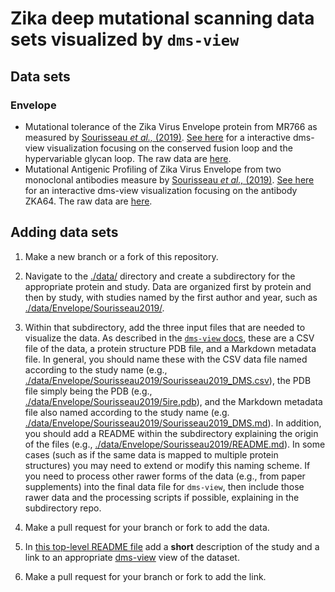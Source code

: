 # Zika deep mutational scanning data sets visualized by `dms-view`

## Data sets

### Envelope

- Mutational tolerance of the Zika Virus Envelope protein from MR766 as measured by [Sourisseau _et al.,_ (2019)](https://research.fhcrc.org/content/dam/stripe/bloom/labfiles/publications/Sourisseau2019.pdf). [See here](https://dms-view.github.io/?markdown-url=https%3A%2F%2Fraw.githubusercontent.com%2Fdms-view%2Fzika%2Fmaster%2Fdata%2FEnvelope%2FSourisseau2019%2FSourisseau2019_DMS.md&pdb-url=https%3A%2F%2Fraw.githubusercontent.com%2Fdms-view%2Fzika%2Fmaster%2Fdata%2FEnvelope%2FSourisseau2019%2F5ire_C_E.pdb&data-url=https%3A%2F%2Fraw.githubusercontent.com%2Fdms-view%2Fzika%2Fmaster%2Fdata%2FEnvelope%2FSourisseau2019%2FSourisseau2019_DMS.csv&condition=rescaled+preferences&site_metric=site_entropy&mutation_metric=mut_pref&selected_sites=R+99%2CG+100%2CW+101%2CG+102%2CN+103%2CG+104%2CC+105%2CG+106%2CL+107%2CF+108%2CG+109%2CQ+147%2CH+148%2CS+149%2CG+150%2CM+151%2CI+152%2CV+153%2CN+154%2CD+155%2CT+156%2CG+157%2CY+158%2CE+159%2CT+160%2CD+161) for a interactive dms-view visualization focusing on the conserved fusion loop and the hypervariable glycan loop. The raw data are [here](./data/Envelope/Sourisseau2019/).
- Mutational Antigenic Profiling of Zika Virus Envelope from two monoclonal antibodies measure by [Sourisseau _et al.,_ (2019)](https://research.fhcrc.org/content/dam/stripe/bloom/labfiles/publications/Sourisseau2019.pdf). [See here](https://dms-view.github.io/?markdown-url=https%3A%2F%2Fraw.githubusercontent.com%2Fdms-view%2Fzika%2Fmaster%2Fdata%2FEnvelope%2FSourisseau2019%2FSourisseau2019_MAP.md&data-url=https%3A%2F%2Fraw.githubusercontent.com%2Fdms-view%2Fzika%2Fmaster%2Fdata%2FEnvelope%2FSourisseau2019%2FSourisseau2019_MAP.csv&condition=ZKA64&site_metric=site_positive+diffsel&mutation_metric=mut_positive+diffsel&selected_sites=A+311%2CT+313%2CT+315%2CA+333%2CT+335%2CK+373&pdb-url=https%3A%2F%2Fraw.githubusercontent.com%2Fdms-view%2Fzika%2Fmaster%2Fdata%2FEnvelope%2FSourisseau2019%2F5ire_C_E.pdb) for an interactive dms-view visualization focusing on the antibody ZKA64. The raw data are [here](./data/Envelope/Sourisseau2019/).

## Adding data sets

1. Make a new branch or a fork of this repository.

2. Navigate to the [./data/](data) directory and create a subdirectory for the appropriate protein and study.
Data are organized first by protein and then by study, with studies named by the first author and year, such as [./data/Envelope/Sourisseau2019/](data/Envelope/Sourisseau2019).

3. Within that subdirectory, add the three input files that are needed to visualize the data.
As described in the [`dms-view` docs](https://dms-view.github.io/docs/), these are a CSV file of the data, a protein structure PDB file, and a Markdown metadata file.
In general, you should name these with the CSV data file named according to the study name (e.g., [./data/Envelope/Sourisseau2019/Sourisseau2019_DMS.csv](data/Envelope/Sourisseau2019/Sourisseau2019_DMS.csv)), the PDB file simply being the PDB (e.g., [./data/Envelope/Sourisseau2019/5ire.pdb](./data/Envelope/Sourisseau2019/5ire.pdb)), and the Markdown metadata file also named according to the study name (e.g. [./data/Envelope/Sourisseau2019/Sourisseau2019_DMS.md](data/HA/Sourisseau2019/Sourisseau2019_DMS.md)).
In addition, you should add a README within the subdirectory explaining the origin of the files (e.g., [./data/Envelope/Sourisseau2019/README.md](./data/Envelope/Sourisseau2019/README.md)).
In some cases (such as if the same data is mapped to multiple protein structures) you may need to extend or modify this naming scheme.
If you need to process other rawer forms of the data (e.g., from paper supplements) into the final data file for `dms-view`, then include those rawer data and the processing scripts if possible, explaining in the subdirectory repo.

4. Make a pull request for your branch or fork to add the data.

5. In [this top-level README file](README.md) add a **short** description of the study and a link to an appropriate [dms-view](https://dms-view.github.io) view of the dataset.

6. Make a pull request for your branch or fork to add the link.
